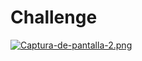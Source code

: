 # Challenge


[![Captura-de-pantalla-2.png](https://i.postimg.cc/KzS9cvWH/Captura-de-pantalla-2.png)](https://postimg.cc/Jyx3PmMN)
